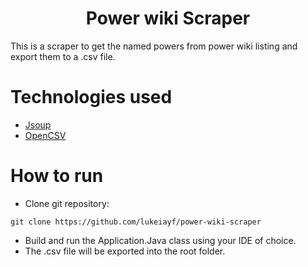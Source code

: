 <h1 align="center">
  Power wiki Scraper
</h1>
This is a scraper to get the named powers from power wiki listing and export them to a .csv file.

# Technologies used

- [Jsoup](https://jsoup.org/)
- [OpenCSV](https://opencsv.sourceforge.net/)

# How to run

- Clone git repository:
```
git clone https://github.com/lukeiayf/power-wiki-scraper
```

- Build and run the Application.Java class using your IDE of choice.
- The .csv file will be exported into the root folder.
